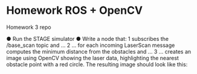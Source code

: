 # Homework ROS + OpenCV
Homework 3 repo

● Run the STAGE simulator
● Write a node that:
  1­  subscribes the /base_scan topic and ...
  2­ ... for each incoming LaserScan message computes the minimum distance from 
     the obstacles and ...
  3­ ... creates an image using OpenCV showing the laser data, highlighting the 
     nearest obstacle point with a red circle.
     The resulting image should look like this:
